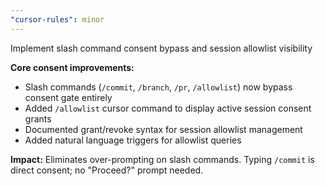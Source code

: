 ```yaml
---
"cursor-rules": minor
---
```


Implement slash command consent bypass and session allowlist visibility

**Core consent improvements:**

- Slash commands (`/commit`, `/branch`, `/pr`, `/allowlist`) now bypass consent gate entirely
- Added `/allowlist` cursor command to display active session consent grants
- Documented grant/revoke syntax for session allowlist management
- Added natural language triggers for allowlist queries

**Impact:** Eliminates over-prompting on slash commands. Typing `/commit` is direct consent; no "Proceed?" prompt needed.
